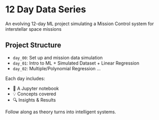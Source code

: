 # 12 Day Data Series
An evolving 12-day ML project simulating a Mission Control system for interstellar space missions

## Project Structure

- `day_00`: Set up and mission data simulation
- `day_01`: Intro to ML + Simulated Dataset + Linear Regression
- `day_02`: Multiple/Polynomial Regression
...

Each day includes:
- 📓 A Jupyter notebook
- 💡 Concepts covered
- 🔍 Insights & Results

Follow along as theory turns into intelligent systems.
